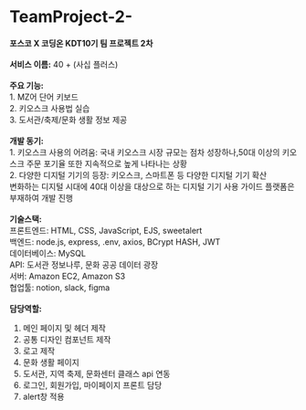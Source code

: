 # TeamProject-2-
**포스코 X 코딩온 KDT10기 팀 프로젝트 2차**
<br>
<br>
**서비스 이름:** 40 + (사십 플러스)
<br>
<br>
**주요 기능:** <br> 1. MZ어 단어 키보드 <br> 2. 키오스크 사용법 실습 <br>3. 도서관/축제/문화 생활 정보 제공
<br>
<br>
**개발 동기:** <br> 1. 키오스크 사용의 어려움: 국내 키오스크 시장 규모는  점차 성장하나,50대 이상의 키오스크 주문 포기율 또한 지속적으로 높게 나타나는 상황 <br> 2. 다양한 디지털 기기의 등장: 키오스크, 스마트폰 등 다양한 디지털 기기 확산 <br> 변화하는 디지털 시대에 40대 이상을 대상으로 하는 디지털 기기 사용 가이드 플랫폼은 부재하여 개발 진행
<br>
<br>
**기술스택:** <br> 프론트엔드: HTML, CSS, JavaScript, EJS, sweetalert <br> 백엔드: node.js, express, .env, axios, BCrypt HASH, JWT <br> 데이터베이스: MySQL <br> API: 도서관 정보나루, 문화 공공 데이터 광장 <br> 서버: Amazon EC2, Amazon S3 <br> 협업툴: notion, slack, figma
<br>
<br>
**담당역할:**
<br> 
1. 메인 페이지 및 헤더 제작
2. 공통 디자인 컴포넌트 제작
3. 로고 제작
4. 문화 생활 페이지
5. 도서관, 지역 축제, 문화센터 클래스 api 연동
6. 로그인, 회원가입, 마이페이지 프론트 담당
7. alert창 적용
